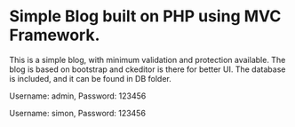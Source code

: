 Simple Blog built on PHP using MVC Framework.
====================================================================
This is a simple blog, with minimum validation and protection available. 
The blog is based on bootstrap and ckeditor is there for better UI. The database is included, and it can be found in DB folder.

Username: admin,
Password: 123456

Username: simon,
Password: 123456

